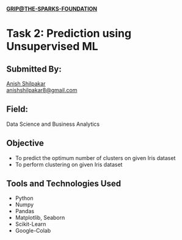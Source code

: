 [**GRIP@THE-SPARKS-FOUNDATION**](https://www.linkedin.com/groups/10379184/)
# Task 2: Prediction using Unsupervised ML
## Submitted By:
[Anish Shilpakar](https://www.linkedin.com/in/anish-shilpakar13/)  
anishshilpakar8@gmail.com

## Field: 
Data Science and Business Analytics

## Objective
- To predict the optimum number of clusters on given Iris dataset
- To perform clustering on given Iris dataset

## Tools and Technologies Used
- Python
- Numpy
- Pandas
- Matplotlib, Seaborn
- Scikit-Learn
- Google-Colab